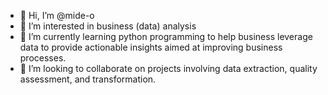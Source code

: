 - 👋 Hi, I’m @mide-o
- 👀 I’m interested in business (data) analysis
- 🌱 I’m currently learning python programming to help business leverage data to provide actionable insights aimed at improving business processes. 
- 💞️ I’m looking to collaborate on projects involving data extraction, quality assessment, and transformation. 


<!---
mide-o/mide-o is a ✨ special ✨ repository because its `README.md` (this file) appears on your GitHub profile.
You can click the Preview link to take a look at your changes.
--->
